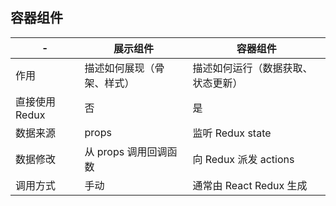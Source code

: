 ## 容器组件

-| 展示组件 | 容器组件
---|---|---
作用 | 描述如何展现（骨架、样式） | 描述如何运行（数据获取、状态更新）
直接使用 Redux | 否 | 是
数据来源 | props | 监听 Redux state
数据修改 | 从 props 调用回调函数 | 向 Redux 派发 actions
调用方式 | 手动 | 通常由 React Redux 生成